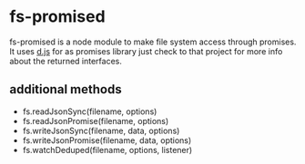 # fs-promised

fs-promised is a node module to make file system access through promises.
It uses [d.js](https://github.com/malko/d.js) for as promises library just check to that project for more info about the returned interfaces.

## additional methods 
- fs.readJsonSync(filename, options)
- fs.readJsonPromise(filename, options)
- fs.writeJsonSync(filename, data, options)
- fs.writeJsonPromise(filename, data, options)
- fs.watchDeduped(filename, options, listener)